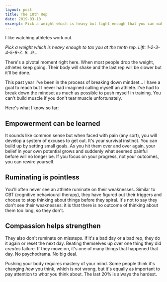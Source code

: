 ```yaml
---
layout: post
title: The 10th Rep
date: 2019-03-10
excerpt: Pick a weight which is heavy but light enough that you can make it to ten. Lift it with your
---
```


I like watching athletes work out.

_Pick a weight which is heavy enough to tax you at the tenth rep. Lift: 1-2-3-4-5-6-7...8...9..._

There's a pivotal moment right here. When most people drop the weight, athletes keep going. Their body will shake and the last rep will be slower but it'll be done.

This past year I've been in the process of breaking down mindset... I have a goal to reach but I never had imagined calling myself an athlete. I've had to break down the mindset as much as possible to push myself in training. You can't build muscle if you don't tear muscle unfortunately.

Here's what I know so far:

## Empowerment can be learned

It sounds like common sense but when faced with pain (any sort), you will develop a system of excuses to get out. It's your survival instinct. You can build up by setting small goals. As you hit them over and over again, your belief in your own potential grows and suddenly what seemed painful before will no longer be. If you focus on your progress, not your outcomes, you can rewire yourself.

## Ruminating is pointless

You'll often never see an athlete ruminate on their weaknesses. Similar to CBT (cognitive behavioural therapy), they have figured out their triggers and choose to stop thinking about things before they spiral. It's not to say they don't see their weaknesses: it is that there is no outcome of thinking about them too long, so they don't.

## Compassion helps strengthen

They also don't ruminate on missteps. If it's a bad day or a bad rep, they do it again or reset the next day. Beating themselves up over one thing they did _creates_ failure. If they move on, it's one of many things that happened that day. No psychodrama. No big deal.

Pushing your body requires mastery of your mind. Some people think it's changing _how_ you think, which is not wrong, but it's equally as important to pay attention to _what_ you think about. The last 20% is always the hardest.